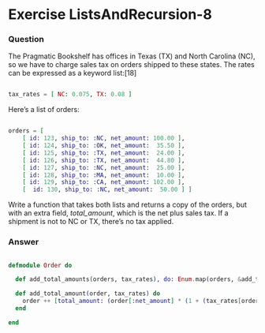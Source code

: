 Exercise ListsAndRecursion-8
============================

### Question

The Pragmatic Bookshelf has offices in Texas (TX) and North Carolina (NC), so we have to charge sales tax on orders shipped to these states. The rates can be expressed as a keyword list:[18]

```elixir

tax_rates = [ NC: 0.075, TX: 0.08 ]

```

Here’s a list of orders:

```elixir

orders = [
    [ id: 123, ship_to: :NC, net_amount: 100.00 ],
    [ id: 124, ship_to: :OK, net_amount:  35.50 ],
    [ id: 125, ship_to: :TX, net_amount:  24.00 ],
    [ id: 126, ship_to: :TX, net_amount:  44.80 ],
    [ id: 127, ship_to: :NC, net_amount:  25.00 ],
    [ id: 128, ship_to: :MA, net_amount:  10.00 ],
    [ id: 129, ship_to: :CA, net_amount: 102.00 ],
    [  id: 130, ship_to: :NC, net_amount:  50.00 ] ]

```

Write a function that takes both lists and returns a copy of the orders, but with an extra field, *total_amount*, which is the net plus sales tax. If a shipment is not to NC or TX, there’s no tax applied.


### Answer

```elixir

defmodule Order do

  def add_total_amounts(orders, tax_rates), do: Enum.map(orders, &add_total_amount(&1, tax_rates))

  def add_total_amount(order, tax_rates) do
    order ++ [total_amount: (order[:net_amount] * (1 + (tax_rates[order[:ship_to]] || 0)))]
  end

end


```
